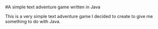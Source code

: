#A simple text adventure game written in Java

This is a very simple text adventure game I decided to create to give me something to do with Java.